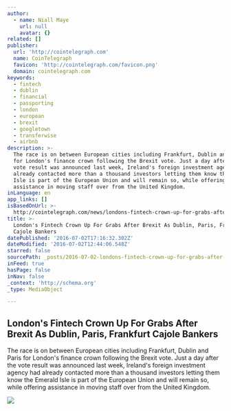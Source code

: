```yaml
---
author:
  - name: Niall Maye
    url: null
    avatar: {}
related: []
publisher:
  url: 'http://cointelegraph.com'
  name: CoinTelegraph
  favicon: 'http://cointelegraph.com/favicon.png'
  domain: cointelegraph.com
keywords:
  - fintech
  - dublin
  - financial
  - passporting
  - london
  - european
  - brexit
  - googletown
  - transferwise
  - airbnb
description: >-
  The race is on between European cities including Frankfurt, Dublin and Paris
  for London's finance crown following the Brexit vote. Just a day after the
  vote result was announced last week, Ireland's foreign investment agency had
  already contacted more than a thousand investors letting them know the Emerald
  Isle is part of the European Union and will remain so, while offering
  assistance in moving staff over from the United Kingdom.
inLanguage: en
app_links: []
isBasedOnUrl: >-
  http://cointelegraph.com/news/londons-fintech-crown-up-for-grabs-after-brexit-as-dublin-paris-frankfurt-cajole-bankers
title: >-
  London's Fintech Crown Up For Grabs After Brexit As Dublin, Paris, Frankfurt
  Cajole Bankers
datePublished: '2016-07-02T17:16:32.302Z'
dateModified: '2016-07-02T12:44:06.548Z'
starred: false
sourcePath: _posts/2016-07-02-londons-fintech-crown-up-for-grabs-after-brexit-as-dublin.md
inFeed: true
hasPage: false
inNav: false
_context: 'http://schema.org'
_type: MediaObject

---
```

<article style=""><h1>London's Fintech Crown Up For Grabs After Brexit As Dublin, Paris, Frankfurt Cajole Bankers</h1><p>The race is on between European cities including Frankfurt, Dublin and Paris for London's finance crown following the Brexit vote. Just a day after the vote result was announced last week, Ireland's foreign investment agency had already contacted more than a thousand investors letting them know the Emerald Isle is part of the European Union and will remain so, while offering assistance in moving staff over from the United Kingdom.</p><img src="http://cointelegraph.com/images/725_aHR0cDovL2NvaW50ZWxlZ3JhcGguY29tL3N0b3JhZ2UvdXBsb2Fkcy92aWV3L2FhY2QwOWEyNjk1MWRkNmZmNGUzMjNlZjczYjcxNmNjLmpwZw==.jpg" /></article>